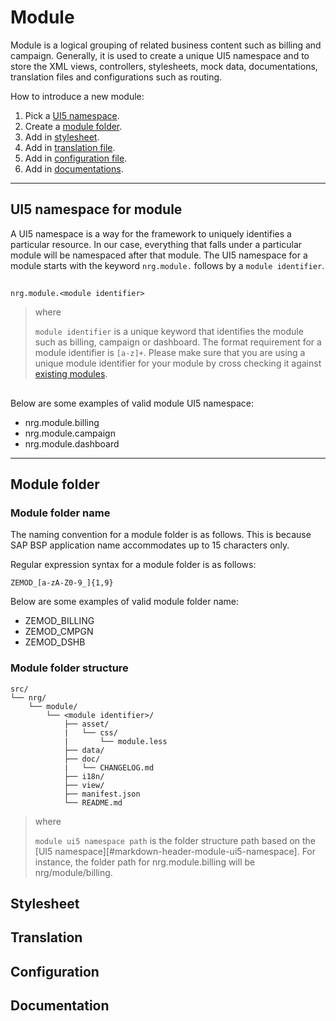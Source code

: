 # Module
Module is a logical grouping of related business content such as billing and campaign. Generally, it is used to create a unique UI5 namespace and to store the XML views, controllers, stylesheets, mock data, documentations, translation files and configurations such as routing.

How to introduce a new module:

1. Pick a [UI5 namespace](#markdown-header-ui5-namespace-for-module).
1. Create a [module folder](#markdown-header-module-folder).
1. Add in [stylesheet](#markdown-header-stylesheets).
1. Add in [translation file](#markdown-header-translation-files).
1. Add in [configuration file](#markdown-header-configuration).
1. Add in [documentations](#markdown-header-documentation).

***
## UI5 namespace for module ##
A UI5 namespace is a way for the framework to uniquely identifies a particular resource. In our case, everything that falls under a particular module will be namespaced after that module. The UI5 namespace for a module starts with the keyword `nrg.module.` follows by a `module identifier`.

##

```
nrg.module.<module identifier>
```

> where
>
> `module identifier` is a unique keyword that identifies the module such as billing, campaign or dashboard. The format requirement for a module identifier is `[a-z]+`. Please make sure that you are using a unique module identifier for your module by cross checking it against [existing modules](../README.md#markdown-header-module).

##

Below are some examples of valid module UI5 namespace:

* nrg.module.billing
* nrg.module.campaign
* nrg.module.dashboard

***
## Module folder

### Module folder name ###
The naming convention for a module folder is as follows. This is because SAP BSP application name accommodates up to 15 characters only.


Regular expression syntax for a module folder is as follows:

```
ZEMOD_[a-zA-Z0-9_]{1,9}
```

Below are some examples of valid module folder name:

* ZEMOD_BILLING
* ZEMOD_CMPGN
* ZEMOD_DSHB



### Module folder structure ###

```
src/
└── nrg/
    └── module/
        └── <module identifier>/
            ├── asset/
            |   └── css/
            |       └── module.less
            ├── data/
            ├── doc/
            |   └── CHANGELOG.md
            ├── i18n/
            ├── view/
            ├── manifest.json
            └── README.md
```

> where
>
> `module ui5 namespace path` is the folder structure path based on the [UI5 namespace][#markdown-header-module-ui5-namespace]. For instance, the folder path for nrg.module.billing will be nrg/module/billing.

## Stylesheet


## Translation


## Configuration


## Documentation
